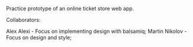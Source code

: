 Practice prototype of an online ticket store web app.

Collaborators:

  Alex Alexi - Focus on implementing design with balsamiq;
  Martin Nikolov - Focus on design and style;
